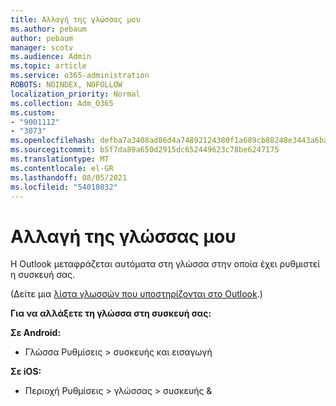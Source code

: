 ```yaml
---
title: Αλλαγή της γλώσσας μου
ms.author: pebaum
author: pebaum
manager: scotv
ms.audience: Admin
ms.topic: article
ms.service: o365-administration
ROBOTS: NOINDEX, NOFOLLOW
localization_priority: Normal
ms.collection: Adm_O365
ms.custom:
- "9001112"
- "3073"
ms.openlocfilehash: defba7a3408ad86d4a74892124380f1a689cb88248e3443a6ba45e040bbe11a8
ms.sourcegitcommit: b5f7da89a650d2915dc652449623c78be6247175
ms.translationtype: MT
ms.contentlocale: el-GR
ms.lasthandoff: 08/05/2021
ms.locfileid: "54018032"
---
```

# <a name="change-my-language"></a>Αλλαγή της γλώσσας μου

Η Outlook μεταφράζεται αυτόματα στη γλώσσα στην οποία έχει ρυθμιστεί η συσκευή σας. 

(Δείτε μια [λίστα γλωσσών που υποστηρίζονται στο Outlook](https://acompli.helpshift.com/a/outlook/?s=general-questions&f=in-which-languages-is-your-app-translated).) 

**Για να αλλάξετε τη γλώσσα στη συσκευή σας:** 

**Σε Android:** 

- Γλώσσα Ρυθμίσεις > συσκευής και εισαγωγή 

**Σε iOS:** 

- Περιοχή Ρυθμίσεις > γλώσσας > συσκευής & 
